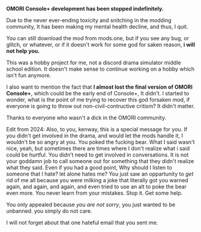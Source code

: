 **OMORI Console+ development has been stopped indefinitely.**

Due to the never ever-ending toxicity and snitching in the modding community, It has been making my mental health decline, and thus, I quit.

You can still download the mod from mods.one, but if you see any bug, or glitch, or whatever, or if it doesn't work for some god for saken reason, **i will not help you.**

This was a hobby project for me, not a discord drama simulator middle school edition. It doesn't make sense to continue working on a hobby which isn't fun anymore.

I also want to mention the fact that **I almost lost the final version of OMORI Console+**, which could be the early end of Console+, It didn't. I started to wonder, what is the point of me trying to recover this god forsaken mod, if everyone is going to throw out non-civil-contructive critism? It didn't matter. 

Thanks to everyone who wasn't a dick in the OMORI community.


Edit from 2024: Also, to you, kenway, this is a special message for you. If you didn't get involved in the drama, and would let the mods handle it, I wouldn't be so angry at you. You poked the fucking bear. What I said wasn't nice, yeah, but sometimes there are times where I don't realize what i said could be hurtful. You didn't need to get involved in conversations. It is not your goddamn job to call someone out for something that they didn't realize what they said. Even if you had a good point, Why should I listen to someone that I hate? let alone hates me? You just saw an oppartunity to *get* rid of me all because you were milking a joke that literally got you warned again, and again, and again, and even tried to use an alt to poke the bear even more. You never learn from your mistakes. Stop it. Get some help. 

You only appealed because *you are not sorry*, you just wanted to be unbanned. you simply do not care.

I will not forget about that one hateful email that you sent me.
